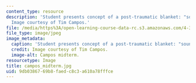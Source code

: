 ```yaml
---
content_type: resource
description: 'Student presents concept of a post-traumatic blanket: "sound as shelter".
  Image courtesy of Tim Campos.'
file: /media/https%3A/open-learning-course-data-rc.s3.amazonaws.com/4-370-interrogative-design-workshop-fall-2005/9db0386769b8faedc8c3a610a78fffce_campos_midterm.jpg
file_type: image/jpeg
image_metadata:
  caption: 'Student presents concept of a post-traumatic blanket: "sound as shelter".'
  credit: Image courtesy of Tim Campos.
  image-alt: Campos midterm.
resourcetype: Image
title: campos_midterm.jpg
uid: 9db03867-69b8-faed-c8c3-a610a78fffce
---
```

